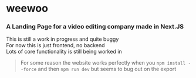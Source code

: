 # weewoo
### A Landing Page for a video editing company made in Next.JS

This is still a work in progress and quite buggy <br>
For now this is just frontend, no backend <br>
Lots of core functionality is still being worked in <br>

> For some reason the website works perfectly when you `npm install --force` and then `npm run dev` but seems to bug out on the export

